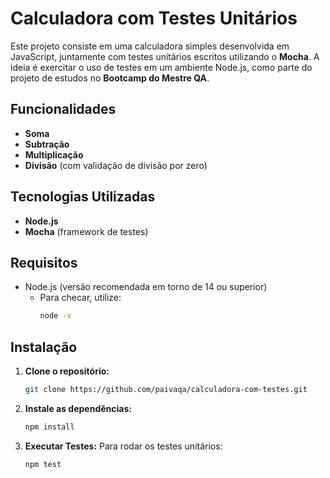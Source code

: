 # Calculadora com Testes Unitários

Este projeto consiste em uma calculadora simples desenvolvida em JavaScript, juntamente com testes unitários escritos utilizando o **Mocha**. A ideia é exercitar o uso de testes em um ambiente Node.js, como parte do projeto de estudos no **Bootcamp do Mestre QA**.

## Funcionalidades

- **Soma**  
- **Subtração**  
- **Multiplicação**  
- **Divisão** (com validação de divisão por zero)

## Tecnologias Utilizadas

- **Node.js**  
- **Mocha** (framework de testes)

## Requisitos

- Node.js (versão recomendada em torno de 14 ou superior)  
  - Para checar, utilize:
    ```bash
    node -v
    ```

## Instalação

1. **Clone o repositório:**
   ```bash
   git clone https://github.com/paivaqa/calculadora-com-testes.git
   ```
2. **Instale as dependências:**
   ```bash
   npm install
   ```
3. **Executar Testes:**
Para rodar os testes unitários:
   ```bash
   npm test
   ```
